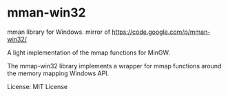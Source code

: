mman-win32
==========

mman library for Windows. mirror of https://code.google.com/p/mman-win32/

A light implementation of the mmap functions for MinGW.

The mmap-win32 library implements a wrapper for mmap functions around the memory mapping Windows API.

License: MIT License
